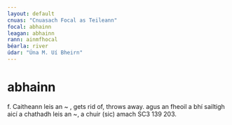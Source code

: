```yaml
---
layout: default
cnuas: "Cnuasach Focal as Teileann"
focal: abhainn
leagan: abhainn
rann: ainmfhocal 
béarla: river
údar: "Úna M. Uí Bheirn"
---
```


# abhainn

f.
Caitheann leis an ~ , gets rid of, throws
away. agus an fheoil a bhí sailtigh aicí a chathadh
leis an ~, a chuir (sic) amach SC3 139 203.

